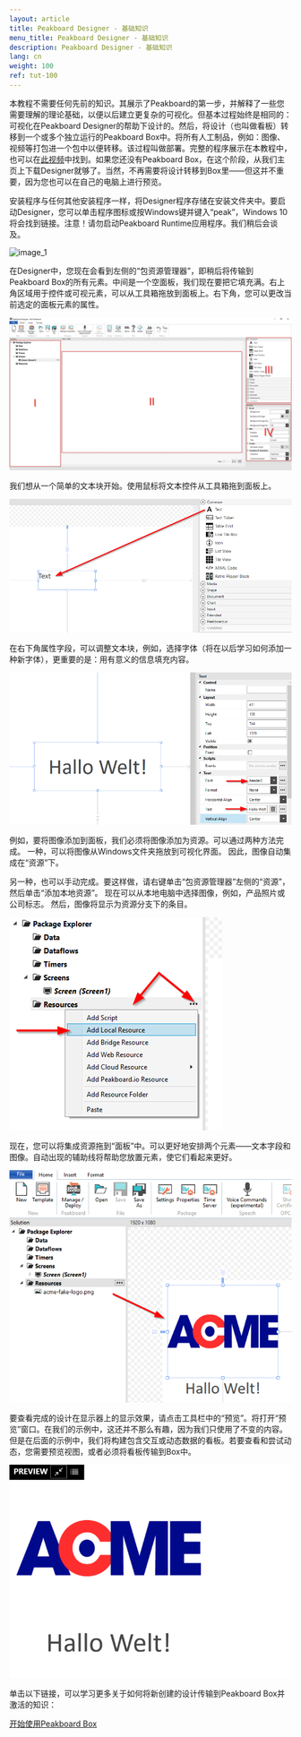 ```yaml
---
layout: article
title: Peakboard Designer - 基础知识
menu_title: Peakboard Designer - 基础知识
description: Peakboard Designer - 基础知识
lang: cn
weight: 100
ref: tut-100
---
```

本教程不需要任何先前的知识。其展示了Peakboard的第一步，并解释了一些您需要理解的理论基础，以便以后建立更复杂的可视化。但基本过程始终是相同的：可视化在Peakboard Designer的帮助下设计的。然后，将设计（也叫做看板）转移到一个或多个独立运行的Peakboard Box中。将所有人工制品，例如：图像、视频等打包进一个包中以便转移。该过程叫做部署。完整的程序展示在本教程中，也可以在[此视频](/video_tutorials/01-en-first-steps.html)中找到。如果您还没有Peakboard Box，在这个阶段，从我们主页上下载Designer就够了。当然，不再需要将设计转移到Box里——但这并不重要，因为您也可以在自己的电脑上进行预览。

安装程序与任何其他安装程序一样，将Designer程序存储在安装文件夹中。要启动Designer，您可以单击程序图标或按Windows键并键入“peak”，Windows 10将会找到链接。注意！请勿启动Peakboard Runtime应用程序。我们稍后会谈及。

![image_1](/assets/images/Tutorial/Basics/TutorialBasics01.png)



在Designer中，您现在会看到左侧的“包资源管理器”，即稍后将传输到Peakboard Box的所有元素。中间是一个空面板，我们现在要把它填充满。右上角区域用于控件或可视元素，可以从工具箱拖放到面板上。右下角，您可以更改当前选定的面板元素的属性。

![image_1](/assets/images/Tutorial/Basics/TutorialBasics02.png)

我们想从一个简单的文本块开始。使用鼠标将文本控件从工具箱拖到面板上。

![image_1](/assets/images/Tutorial/Basics/TutorialBasics03.png)

在右下角属性字段，可以调整文本块，例如，选择字体（将在以后学习如何添加一种新字体），更重要的是：用有意义的信息填充内容。

![image_1](/assets/images/Tutorial/Basics/TutorialBasics04.png)

例如，要将图像添加到面板，我们必须将图像添加为资源。可以通过两种方法完成。 一种，可以将图像从Windows文件夹拖放到可视化界面。 因此，图像自动集成在“资源”下。

另一种，也可以手动完成。要这样做，请右键单击“包资源管理器”左侧的“资源”，然后单击“添加本地资源”。 现在可以从本地电脑中选择图像，例如，产品照片或公司标志。 然后，图像将显示为资源分支下的条目。

![image_1](/assets/images/Tutorial/Basics/TutorialBasics05.png)

现在，您可以将集成资源拖到“面板”中。可以更好地安排两个元素——文本字段和图像。自动出现的辅助线将帮助您放置元素，使它们看起来更好。

![image_1](/assets/images/Tutorial/Basics/TutorialBasics06.png)

要查看完成的设计在显示器上的显示效果，请点击工具栏中的“预览”。将打开“预览”窗口。在我们的示例中，这还并不那么有趣，因为我们只使用了不变的内容。但是在后面的示例中，我们将构建包含交互或动态数据的看板。若要查看和尝试动态，您需要预览视图，或者必须将看板传输到Box中。

![image_1](/assets/images/Tutorial/Basics/TutorialBasics07.png)

单击以下链接，可以学习更多关于如何将新创建的设计传输到Peakboard Box并激活的知识：

[开始使用Peakboard Box](/tutorials/02-cn-peakboard-connecting.html)

